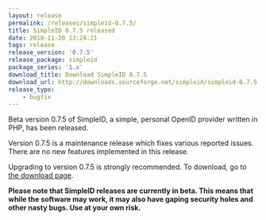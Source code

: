 ```yaml
---
layout: release
permalink: /releases/simpleid-0.7.5/
title: SimpleID 0.7.5 released
date: 2010-11-20 13:24:21
tags: release
release_version: '0.7.5'
release_package: simpleid
package_series: '1.x'
download_title: Download SimpleID 0.7.5
download_url: http://downloads.sourceforge.net/simpleid/simpleid-0.7.5.tar.gz
release_type: 
    - bugfix
---
```


Beta version 0.7.5 of SimpleID, a simple, personal OpenID provider written in PHP, has been released.

Version 0.7.5 is a maintenance release which fixes various reported issues. There are no new features implemented in this release.

Upgrading to version 0.7.5 is strongly recommended.  To download, go to [the download page](/download).

**Please note that SimpleID releases are currently in beta. This means that while the software may work, it may also have gaping security holes and other nasty bugs. Use at your own risk.**